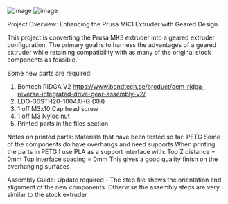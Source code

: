 ![image](https://github.com/WillJohns0n/Prusa-MK3-Geared-Extruder/assets/102843074/5130c6be-5854-481b-8fc8-9ba6e8feb844)  ![image](https://github.com/WillJohns0n/Prusa-MK3-Geared-Extruder/assets/102843074/8dcf0edf-5c90-4481-bc36-f6bf2c360ad7)



Project Overview: Enhancing the Prusa MK3 Extruder with Geared Design

This project is converting the Prusa MK3 extruder into a geared extruder configuration. The primary goal is to harness the advantages of a geared extruder while retaining compatibility with as many of the original stock components as feasible. 

Some new parts are required:
1) Bontech RIDGA V2 https://www.bondtech.se/product/oem-ridga-reverse-integrated-drive-gear-assembly-v2/
2) LDO-36STH20-1004AHG (XH)
3) 1 off M3x10 Cap head screw
4) 1 off M3 Nyloc nut
5) Printed parts in the files section

Notes on printed parts:
Materials that have been tested so far: PETG
Some of the components do have overhangs and need supports
When printing the parts in PETG I use PLA as a support interface with:
Top Z distance = 0mm
Top interface spacing = 0mm
This gives a good quality finish on the overhanging surfaces

Assembly Guide:
Update required - The step file shows the orientation and alignment of the new components. Otherwise the assembly steps are very similar to the stock extruder
